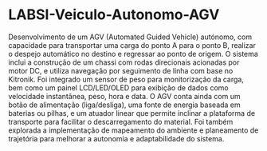 # LABSI-Veiculo-Autonomo-AGV
Desenvolvimento de um AGV (Automated Guided Vehicle) autónomo, com capacidade para transportar uma carga do ponto A para o ponto B, realizar o despejo automático no destino e regressar ao ponto de origem. O sistema inclui a construção de um chassi com rodas direcionais acionadas por motor DC, e utiliza navegação por seguimento de linha com base no Kitronik. Foi integrado um sensor de peso para monitorização da carga, bem como um painel LCD/LED/OLED para exibição de dados como velocidade instantânea, peso, hora e data. O AGV conta ainda com um botão de alimentação (liga/desliga), uma fonte de energia baseada em baterias ou pilhas, e um atuador linear que permite inclinar a plataforma de transporte para facilitar o descarregamento do material. Foi também explorada a implementação de mapeamento do ambiente e planeamento de trajetória para melhorar a autonomia e adaptabilidade do sistema.

